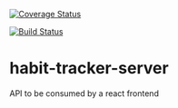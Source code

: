 [![Coverage Status](https://coveralls.io/repos/github/PeerProg/habit-tracker-server/badge.svg?branch=develop)](https://coveralls.io/github/PeerProg/habit-tracker-server?branch=develop)

[![Build Status](https://travis-ci.org/PeerProg/habit-tracker-server.svg?branch=develop)](https://travis-ci.org/PeerProg/habit-tracker-server)

# habit-tracker-server
API to be consumed by a react frontend

